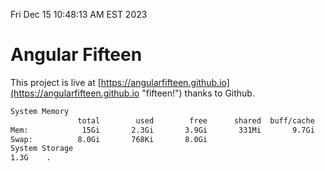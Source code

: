 Fri Dec 15 10:48:13 AM EST 2023

# Angular Fifteen


This project is live at [https://angularfifteen.github.io](https://angularfifteen.github.io "fifteen!") thanks to Github.

```bash
System Memory
               total        used        free      shared  buff/cache   available
Mem:            15Gi       2.3Gi       3.9Gi       331Mi       9.7Gi        12Gi
Swap:          8.0Gi       768Ki       8.0Gi
System Storage
1.3G	.
```
